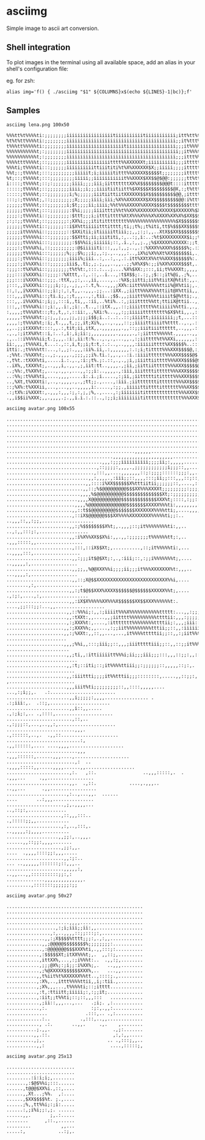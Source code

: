# asciimg
Simple image to ascii art conversion.

## Shell integration

To plot images in the terminal using all available space, add an alias in your shell's configuration file:

eg. for zsh:

    alias img='f() { ./asciimg "$1" ${COLUMNS}x$(echo ${LINES}-1|bc)};f'

## Samples

    asciimg lena.png 100x50

	%%%tt%t%%%%ti:;;;;;;;;iiiiiiiiiiiiiiiiitiiiiiiiiiitiiiiiiiiiii;itt%tt%tttt%t%%t$$@$;;iiiiiiiiiiiiii%
	%t%t%tt%%%%ti:;;;;;;;;iiiiiiiiiiiiiiiiiiiiiiiiiiiiiiiiiiiiiiii;;it%ttt%t%t%ttttt$@@%;;iiiiiiiiiiii:.
	t%%%tt%%%%%ti:;;;;;;;;iiiiiiiiiiiiiiiiiiiiitiiiiiiiiiiiiiiiiii;;;it%%%%%%%%%ttttt$@@X;;iiiiiiiit:...
	%%%%%%%%%%%t;:;;;;;;;;iiiiiiiiiiiiiiiiiiiiiiiiiiiiiiiiiiiiiiiii;;it%%%t%%%t%t%tttt$@@$;;iiiiii,.....
	%%%%%%%%%%%t;:;;;;;;;;iiiiiiiiiiiiiiiiiiiiiiiiiiiiiiiiiiiiiiii;;;ittt%%ttttt%ttttttX@@$;;;ii:..,,,..
	%%%%ttt%%%%t;::;;;;;;;iiiiiiiiiiiiiiiitttt%%XXXXXXt;iiiiiiiiii;;;ittttttttttttttttttX@@@ii:...,,,...
	%%%ti;t%%%%ti:::;;;;;;iiiiiiiiiittiiititi%t%X%XXXXXX$X;;iiiii;;;;itttttttttttttttttttt@@@...,,,.,...
	%%t;:;t%%%%t;:::;;;;;;;;;iiiiit;i;iiiiitittt%%XXXXX$$$$$t;;;;;;;;itttttiittttttttttttt%:....,.,..,,.
	%t;::;t%%%%t;:::;;;;;;;;;iiiii;;iiiiiiiiiiit%%XXXX$XX$$@$@@:;;;;;;tt%tti:;ttttttttttti.......,..,,:t
	i::::;t%%%%t;::;:;;;;;;;iiii;;;;iii;iitttttttXX%X$$$$$$$$@@@t::::ittttti,.;itttttttt:...,,.,..,,:ttt
	:::::;t%%%%t;::;;;;;;;;iiii;;i;;;iiiitiitiitt%$XX$$$X$$$$$$$$@X,:;t%ttti,..:itttttt...,,,.,.,,,itt%%
	:::::;t%%%%t;::;;;;;;;;i;%;;;;;;iiitiittiitXXXXXX$$X$$$$$$$$$$@@,;itttti,....X@$$i...,,,,,,,.;ttt%%%
	:::;:;t%%%%t;,::;;;;;;;;;X;;;;;iiii;iii;%X%%XXXXXXX$XX$$$$$$$$$@@:i%ttti,.,@%@@@@@..,,.,..,,ttt%%%%%
	;;;;;;t%%%%t;::;;;;;;;i;$t;;;;ii;iiii;%%t%%%XXXXX%XXXX$$$$t$$$$$$$$tttt;$X$$$$$$@@.,,,.,,..ttt%%t%%%
	;;;;;;t%%%%t;:::;;;;;;;:$%i;;;;;iiiittti%%t%%XX%XXXXXXX%XXXXX$XXXXXX%$XX$$$$$$$$@@.,,...,:ttt%%%%ttt
	;;;;:;t%%%%ti::;;;;;;;;:$ttt;;;i;itttitttt%XtX%%%X%%%X%XXXX%XX%X%$XX$$$$$$$$$%X$$..,,..,:tt%%%%%%%%%
	;:;:;;t%%%%t;::;;;;;;;:;XX%i;;;itititttttttt%%%%%%%%%%%%%%%%%%$X$$$$$$$$$$$$%t%Xi..,.,,itt%%%%%%%%%%
	;;;;;;t%%%%ti::;;;;;;::i$X%ttiiiiitttitttt;ti;;t%;;t%iti,tt$%$$$XX$$$$$$$$Xt:;X$....,,;tt%%%%%%%%%tt
	;;;;;it%%%%%i::;;;;;;;::$XXitii;itiiiiittiii;;,,;:;:,,..XtX$$XX$$$$$$$$;:::;%$,.,.,,.;tt%%%%%%%%t%%t
	;;;;;;t%%%%%i:::;;;;;;;:$$Xtti;ii;iiititi,:,..:;,i:..:%t$XXXXXXXXX$i;;t%%%%$..,,..,.;tt%%%%%%%%tt%%t
	;;;;;;t%%%%%i:::;;;;;;;;:$$%%ii;iiiiii;::,.i.,:,,;.,;%$XXXXX%XXXXX:;;t;tXX...,,,..,,ti%%%%%%%%%%%%t%
	;;;;:;t%%%X%i,::;;;;;;;;;:@$iiiiiti:::,,,:,,;..,.::%XXX%%XXX%$$$$$%;.:it;...,,,...,ii%%%%%%%%%%%%%%t
	;;;;;;t%%%%%i:::;;;;;;%;;;$%;;;i;,,:;.,..,,,:..,iX%i%X%%Xt%XX$$$$$$i,.,%,..,,,..,.tittttt%%%%%%%%%%t
	;;;;:;t%%%%%i::;;;;;;;;iiii%;iii..:,..:,.,.:.itt%XXtX%%t%%XXX$$$$$$%:..t;,,,,,,,.itt%%%%%%%ttttttttt
	;;;;:;i%%XX%i:::;;;;;;iii$,.ti;,;.;,,,..,,..;;%X%X$%:;;i%XX%XXXX$$$t,..,t,,,,.,.:tt%%%%%%%%%%ttttttt
	:;;;::t%X%X%i::;;;;;;;;t%t%t:,:::.:...;....%X%$XX:;:::,ii;t%%XXXt;,,,,.,%,:,,.,,ti%%t%%t%%ttt%t%tttt
	;;;:::i%XXX%i::;;;;::%Xttt,.:,.::,..i...,:t$X$$;:.:;,;$::;it%@i,.;%,...,%;:,,,.itt%%ttttttttttttttti
	;;;:::i%XXX%i::;;;.:ttX,,;:,..,ii,....,..:%X$;iitti;iit%tiitX@%tit:,,.,.%:,..,;tt%%ttt%tt%ttttttt%XX
	;:::,,i%XXX%i::;;;i;:;,.,;,,.:.t,%...,,,;XX%:iitt%%%%%%%ttii%@X%tii;,.,.%i..,.ii%%tttttttttttiX$$XXX
	::,:,,i%XXX%i::;;i:;:,:,t,,..,,,.;;...:iXX.,;iitt%%%X%%%ttiit@X%ttii,,,.t%.:.:t%%t%tttttttti%$X$$X$$
	:::,,,i%%%X%i::;ti.i;,:;t,,,..,:,tii..;$$.,,;iiitt%%%%%tiiiit$@%tti;.,,.it.,.tt%%%%tttttttiX$XX$$$$$
	:::,,.i%%XX%i:;i;;,:::i,,ti,,.:ii,..%ti%..:,;iiitttt%%tt;ttiiX@ttii..,,.,%;.it%%%ttttttttiX$XX$$$$$$
	:::,,:t%%%X%i::;i:,,.i:,;i:..t..,::itX.,,.::;iiiitttt%%tiiiii%%tti.,.,,..%t.tt%tttttttttt%$$$$$$$$$$
	:,,,,;t%%%X%t::;t;,t,,:,::ii:,.,%Xi:%...,,:;;iiiiitttttttt%$X$%ti,,.,::,.ttitt%tttttttttiX$$$$$$$$$$
	,,,,,:t%%%X%t:;:;,,;,,,;;,;;;;i$$;i..:..:..::;iiiitt;iiiiiiii;;t,...:::,.;;tt%%tttttttttiX$$$$$$$$$$
	,,,,:;t%%%X%t;:i;,t.,,,t,;;,it;Xi%,,..,.,,,::;;iiiittiiiit%tttt..,.,.::,.:t%t%%tt%tttttii$@$$$$$$$$$
	,,..;;itXXX%t::::,,.:,tit;ii,itX,,.,,,,,,,.,,::;;iiitiiitttttt,..,,,.::,,.%t%%t%tttttttii$@$@@$$$$$$
	.,.,:;itX%X%t::i,:..:,i:,i;ii:;,,,,,,,,,.,,,,,.,:;iittt%%%%%t.,,,,..,,:::.%tt%tttttttttit@@$$@$$$$$X
	.,..::i%%%%%ii;t.;,,,.:i:,ii:t:%...,.,.,...,,.,:;iitttt%t%%XXi,,,,,,,:::,,ti;iiiitttttii$@$$$$$Xi..,
	ii:,,,;t%%%Xi,t...:.,::,i,t;;i;t:t,:.:..,..,,,,:iiiiiitttt%XX$$$$%..::::::tttiiii;;;;;;:$$$$$$t.,,::
	itti:.;t%%%%tt:...,:,,;:.,,,:ii%.ii,.:,,,,,,,:.:;i;titttt%%%XXX$$$$@,:,:,itttttttiii;iii$$$$X.:::;;:
	.;%%t.:%%XX%t;..,;.,,,,.,;;;,;;i%.ti.:,,.,..:i.:iiiitttttt%%%XXX$$$$@$.,.%tttttttttiittX@@$X:::;;;;;
	.,t%t.:tXXX%ti,.....i.:.,.,:i:;t%.;:.::,.,.,;i,;iiittiitttt%%%XXX$$$$@$..tttttttitiit$$$@@X;:;;i:;;;
	..iX%,,tXXX%t;,..,,,i,.,,.,;,iit:tt..,,,,.,;ii,;iittiittttt%%%XXX$$$$$@,,ttttttttiii$@$@@Xi;;;;;:;;:
	..;%%:,t%XX%t;,...,.,,.,...,,:;;i:..,,,,.,:iii,iiittttittttt%%%XXX$$$$$@;ttttttttiiiX$$@$i;;;;:;;:;:
	..:%%;:t%%X%ti,....,,,,.....i:.i.;i.....,:;ii,;iitttttititttt%%%XXX$$$$$%;;;;itttttttt$@%;:::,;;:;;:
	..,%Xt,t%XXXti:,..,.,,,,.,.,;tt;;.,....,:iii.;iitttttttitttttt%%%XX$$$$@@:;:::,,,,;X%$@X:,::;;::;;:,
	::;%X%:t%XXXii,...,...,,..,,,,,i:.....,:;;.,iiiiittittttitttttt%%%XX$$$$$X;;;;::,.i$XXi,,,:;;::;i;:,
	.:;tX%:i%XXXt:,.,,,:,,,:;,:,;,;%,.,....,:;iiiiiiititttttttttttt%%%XXX$$$$$::;;;;;;;t:::::;;:,:;i;:,,
	.,,i$$ii%XXX;,,.,,,,.;.,,i.i.:.::..,:;;i;iiiiiiiitittttttttttttt%%%XXX$$$$$:;;;ii;i;;i;:;:,,;ii;:,,,

    asciimg avatar.png 100x55

    ....................................................................................................
    ....................................................................................................
    ....................................................................................................
    ....................................................................................................
    ....................................................................................................
    ....................................................................................................
    ...............................................,,,,,,...............................................
    .......................................,,,,,,,,,,,,,,,,,,,,,,.......................................
    ...................................,,,:;;;iiiiiiiiii;;;;ii;:,,,,,...................................
    .................................,::;;;;:,,,,.,;;;;;;;;;;;;i;;;::,,.................................
    ................................,:::,,....,,,,,,,::;:;;;;::::::;;;:,,...............................
    ..............................,,:,,,,.,:iii;;::,,,,:::;ii;;:::,,,::;::,,............................
    .............................,,::::i%XX$$$$$$X%tttiitii;;;;;;::,....,:::,,..........................
    ............................,,::;%$@@@@@@@@@$$$XX%%%XXXXt;;;;;;;;;:;;;;::::,,.......................
    ...........................,,,,%$@@@@@@@@@@$$$$$$$$$$$$$$Xt;:;;;;;;;;;;;;;;:,,......................
    ..........................,,,,X@@@@@@@@@@@$$$$$$$$$$$$$XXX%t;::::,:;;::::::;;,,.....................
    .........................,,,,%@@@@@@@@@@@@@@$$$$$$$XXXXX%%%ti:,,,,,,,,:::,::;;:,....................
    ........................,,::t$$@@@@@@@@@$$$$$$$XXXXXXX%%%%tti;,....,,,,:::::::;,,...................
    ........................,::iX$@@@@@@$$$XX%%%%XXXXXXXX%%%%%ti;;:..   ..,,,::,,:;;,...................
    .......................,,:;%$$$$$$$$X%t;,.,,,;::;it%%%%%%%%ti:,,..    ..,:,,:::;:,..................
    .......................,,:i%X%%XX$$X%i:,,.,,:;;;;;;;t%%%%%%tt;:,..      .,,,:::::,,.................
    ........................,:::,::iX$$Xt;,..........,::;it%%%%%ti:,...      ..,,,,:::,.................
    ........................,,:;;;it$@$Xt;:,.,:iii;::,:;;i%%%%%%%t;,....      ..,,,,,:,.................
    ........................,,;;,,%@@XXX%%i;;;;ii;;;it%%%XXXXXXX%t:,,,..      ...,,,,:,.................
    ........................,,::;X@$$XXXXXXXXXXXXXXXXXXXXXXXXXX%%i,....     ........,:,.................
    .......................,,:;t$@$$XXX%XXXX$$$$$$@$$$$$$XXXXX%%t;,....   .,:;:,....,:,.................
    .......................,,:iX$X%%%%%XX%%%X$$$$$$XX$$XXX%%%%%%t:. ....,;;:::;;:...,,..................
    ......................,,::%%%i;:,,:;iiiit%%%X%%%%%%%%%%%ttttt:...,,:;;;;;;;;;,..,...................
    ......................,,:tXXt:,,....,,;iitttt%%%%%%%%%%ttttii:,,,:;;;;;itti;;:..,...................
    ......................,:;XXX%t:,....,:ittttttt%%%%%%%%ttttii;:,,,;iii::;itii;..,,...................
    .....................,,:;XXX%%;,,....,:;;iit%%%%%%%%%tttii;;::,,:iiiiiiiitii,..,....................
    .....................,,:;%XXt:,,::,,...,...,it%%%%tttttii;;::,,:;iit%%t%tti,  ......................
    .....................,,,;%%i,,:::;iii;;::,,,;iiitttttiii;;::,,::;;it%%%tti,  .......................
    ......................,,;ti,,:ittiiiiitt%%%i;ii;;;iii;;;:::,,,::;;:,,::,. ..........................
    ......................,,:t;::iti;::;it%%%%ttiii;;:;;;;;;::,,,,,::;:,.      .........................
    ......................,,:iiittti;;;;it%%tttii;;;::::::::,.....,,::;;:,     ,........................
    ......................,,,iiit%ti;;;;;;;;;::,,::::,,,,,....  ...,:;i;;,.   .:........................
    .......................,,i;;;;;:,,,,................ .        .:;iii:,.  .::;,......................
    .......................,,i::,,.....                          .,:;i;:,.. .,::::,.....................
    ........................,::,..                              .,:;;;::,...,..,,:,.....................
    .........................,,,.                              .,::::::,..,.  .,,::.....................
    ...........................:,                            .,,::::::,.... ....,,,,....................
    ..........................,,,                          .,,,::::::,......,,,....,....................
    .........................,:  ..                      .,,,,:::::,,.....,,,,......,,..................
    .......................,:.   ,::.                 ..,,,:::::,.  .   .,,,...     .,,.................
    .......................,,.  .,::.            ....,.,,,..           ..,,...      .,,.................
    ......................,:..,...,,.  ......                           ....       ..:,,,...............
    .....................,;,.,,,,...                                              ..,::;:,..............
    ....................,::,,,:::..                                              .,:::::;;,,............
    ....................,:,..,:::,.                                              ..,,,,,:;,,,,..........
    ...................,,;;:,..,,,.                                             ......,,::;;:,,,,.......
    ....................,;;:,,.                                               ....  .,,,,::::;;:,,,.....
    .....................,,:;:..                                             ... ..,,,,,,:::::::;::,,,..
    .....................,,,,,:,                                                ..,,...,,::::::::::;;:,:
    ..............,,,,,,,,,,,,,,.                                             .........,:::::::;;;;;;:;;

    asciimg avatar.png 50x27

    ..................................................
    ..................................................
    ..................................................
    .......................,,,,.......................
    ..................,:;i;iii;;ii:,,.................
    ................,:,..,,,,::;;:::;:,...............
    ..............,,:;X$$$$%tttt;;;:,.,:,,............
    .............,,;@@@@@$$$$$$$$%;;;;;;;;:...........
    .............,:@@@@@@@$$$XXX%ti,.,,:::;:..........
    ............,:$$$$$Xt;itXX%%%t;,.  ,,::;,.........
    ............,ittXX%,...,:;i%%%t:..  .,,:;,........
    ............,;;;@X%;:;i;;:i%XX%;,.   ..,,,........
    ............,;%@XXXXX$$$$$$XXX%,..   ...,,........
    ...........,,t%iit%t%XXXXXX%%tt..,::::;.,.........
    ...........,:X%,..,ittt%%%%ttii,,i;:tii.,.........
    ...........,;X%,,,...,t%%%%ti;::;itttt............
    ...........,:t,:ttiitt;iiiii;:,:;;it;.............
    ...........,:iit;;t%%ti;::;::,,,:::   ............
    ............,;ii::,,,...,...   .;i;. ,:...........
    ............,:.                :;:,.,,:...........
    ...............              .:::,.. .,:..........
    .............:..           .,:::,..,,.............
    ............, .:.       ..,,.     .,.    ,........
    ...........;.,,.                       .,;:.......
    ..........,,.::.                       ,:,:,,.....
    ..........,;,.                       .. .,:::;,,..
    ...........,,:                        ....,:::::;,

    asciimg avatar.png 25x13

    .........................
    .........................
    .........:i:i;i;,........
    .......,:$@$%%i;:::......
    ......,t@@@$XX%i.,::,....
    ......,,Xt...;%%.  ,:....
    ......,$XX$$$$%t. ;.,....
    ......;%,,tt%%i;:;i:.....
    ......:,;i%i;;:,;. ......
    ......,,.       ;,.:.....
    ........      ,::.,......
    .........           ,,...
    .....:,            ..:;,.
